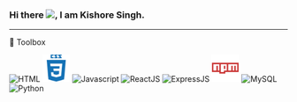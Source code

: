 ### Hi there <img src="https://raw.githubusercontent.com/MartinHeinz/MartinHeinz/master/wave.gif" width="30px">, I am Kishore Singh.

<!--
**Kishore901/Kishore901** is a ✨ _special_ ✨ repository because its `README.md` (this file) appears on your GitHub profile.

Here are some ideas to get you started:

- 🔭 I’m currently working on ...
- 🌱 I’m currently learning ...
- 👯 I’m looking to collaborate on ...
- 🤔 I’m looking for help with ...
- 💬 Ask me about ...
- 📫 How to reach me: ...
- 😄 Pronouns: ...
- ⚡ Fun fact: ...
-->

---

🧰 Toolbox

<img src="https://cdn.worldvectorlogo.com/logos/html5.svg" alt="HTML" width="50" height="50"/> <img src="https://github.com/devicons/devicon/blob/master/icons/css3/css3-plain-wordmark.svg" alt="CSS" width="50" height="50"/> <img src="https://cdn.worldvectorlogo.com/logos/logo-javascript.svg" alt="Javascript" width="50" height="50"/> <img src="https://cdn.worldvectorlogo.com/logos/react-1.svg" alt="ReactJS" width="50" height="50"/> <img src="https://cdn.worldvectorlogo.com/logos/express-109.svg" alt="ExpressJS" width="50" height="50"/> <img src="https://github.com/devicons/devicon/blob/master/icons/npm/npm-original-wordmark.svg" alt="npm" width="50" height="50"/> <img src="https://cdn.worldvectorlogo.com/logos/mysql-5.svg" alt="MySQL" width="50" height="50"/> <img src="https://cdn.worldvectorlogo.com/logos/python-5.svg" alt="Python" width="50" height="50"/>
